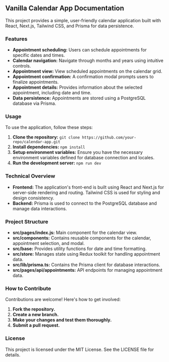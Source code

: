 ## Vanilla Calendar App Documentation

This project provides a simple, user-friendly calendar application built with React, Next.js, Tailwind CSS, and Prisma for data persistence.

### Features

- **Appointment scheduling:** Users can schedule appointments for specific dates and times.
- **Calendar navigation:**  Navigate through months and years using intuitive controls.
- **Appointment view:** View scheduled appointments on the calendar grid.
- **Appointment confirmation:** A confirmation modal prompts users to finalize appointments.
- **Appointment details:** Provides information about the selected appointment, including date and time.
- **Data persistence:** Appointments are stored using a PostgreSQL database via Prisma.

### Usage

To use the application, follow these steps:

1. **Clone the repository:** `git clone https://github.com/your-repo/calendar-app.git`
2. **Install dependencies:** `npm install`
3. **Setup environment variables:** Ensure you have the necessary environment variables defined for database connection and locales.
4. **Run the development server:** `npm run dev`

### Technical Overview

- **Frontend:** The application's front-end is built using React and Next.js for server-side rendering and routing. Tailwind CSS is used for styling and design consistency.
- **Backend:** Prisma is used to connect to the PostgreSQL database and manage data interactions.

### Project Structure

- **src/pages/index.js:** Main component for the calendar view.
- **src/components:** Contains reusable components for the calendar, appointment selection, and modal.
- **src/base:**  Provides utility functions for date and time formatting.
- **src/store:** Manages state using Redux toolkit for handling appointment data.
- **src/lib/prisma.ts:** Contains the Prisma client for database interactions.
- **src/pages/api/appointments:** API endpoints for managing appointment data.

### How to Contribute

Contributions are welcome! Here's how to get involved:

1. **Fork the repository.**
2. **Create a new branch.**
3. **Make your changes and test them thoroughly.**
4. **Submit a pull request.**

### License

This project is licensed under the MIT License. See the LICENSE file for details.
